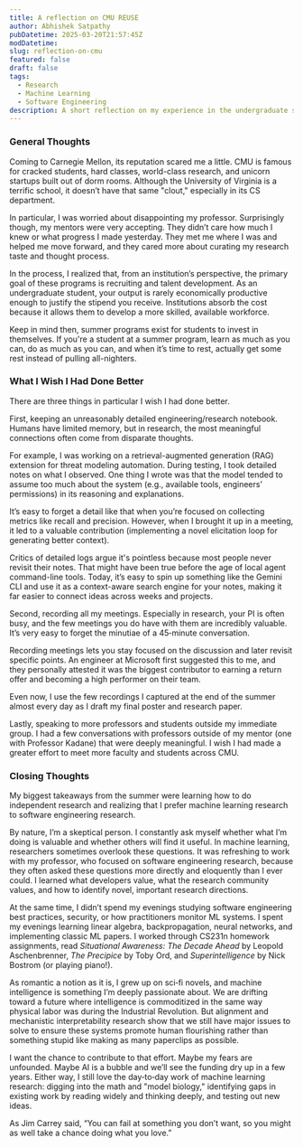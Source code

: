 ```yaml
---
title: A reflection on CMU REUSE
author: Abhishek Satpathy
pubDatetime: 2025-03-20T21:57:45Z
modDatetime:
slug: reflection-on-cmu
featured: false
draft: false
tags:
  - Research
  - Machine Learning
  - Software Engineering
description: A short reflection on my experience in the undergraduate summer research program at Carnegie Mellon.
---
```


### General Thoughts

Coming to Carnegie Mellon, its reputation scared me a little. CMU is famous for cracked students, hard classes, world-class research, and unicorn startups built out of dorm rooms. Although the University of Virginia is a terrific school, it doesn’t have that same "clout," especially in its CS department.

In particular, I was worried about disappointing my professor. Surprisingly though, my mentors were very accepting. They didn’t care how much I knew or what progress I made yesterday. They met me where I was and helped me move forward, and they cared more about curating my research taste and thought process.

In the process, I realized that, from an institution’s perspective, the primary goal of these programs is recruiting and talent development. As an undergraduate student, your output is rarely economically productive enough to justify the stipend you receive. Institutions absorb the cost because it allows them to develop a more skilled, available workforce.

Keep in mind then, summer programs exist for students to invest in themselves. If you're a student at a summer program, learn as much as you can, do as much as you can, and when it’s time to rest, actually get some rest instead of pulling all-nighters.

### What I Wish I Had Done Better

There are three things in particular I wish I had done better.

First, keeping an unreasonably detailed engineering/research notebook. Humans have limited memory, but in research, the most meaningful connections often come from disparate thoughts.  

For example, I was working on a retrieval-augmented generation (RAG) extension for threat modeling automation. During testing, I took detailed notes on what I observed. One thing I wrote was that the model tended to assume too much about the system (e.g., available tools, engineers’ permissions) in its reasoning and explanations.

It’s easy to forget a detail like that when you’re focused on collecting metrics like recall and precision. However, when I brought it up in a meeting, it led to a valuable contribution (implementing a novel elicitation loop for generating better context).

Critics of detailed logs argue it's pointless because most people never revisit their notes. That might have been true before the age of local agent command-line tools. Today, it’s easy to spin up something like the Gemini CLI and use it as a context-aware search engine for your notes, making it far easier to connect ideas across weeks and projects.

Second, recording all my meetings. Especially in research, your PI is often busy, and the few meetings you do have with them are incredibly valuable. It’s very easy to forget the minutiae of a 45‑minute conversation.

Recording meetings lets you stay focused on the discussion and later revisit specific points. An engineer at Microsoft first suggested this to me, and they personally attested it was the biggest contributor to earning a return offer and becoming a high performer on their team.

Even now, I use the few recordings I captured at the end of the summer almost every day as I draft my final poster and research paper.

Lastly, speaking to more professors and students outside my immediate group. I had a few conversations with professors outside of my mentor (one with Professor Kadane) that were deeply meaningful. I wish I had made a greater effort to meet more faculty and students across CMU.

### Closing Thoughts

My biggest takeaways from the summer were learning how to do independent research and realizing that I prefer machine learning research to software engineering research.

By nature, I’m a skeptical person. I constantly ask myself whether what I’m doing is valuable and whether others will find it useful. In machine learning, researchers sometimes overlook these questions. It was refreshing to work with my professor, who focused on software engineering research, because they often asked these questions more directly and eloquently than I ever could. I learned what developers value, what the research community values, and how to identify novel, important research directions.

At the same time, I didn’t spend my evenings studying software engineering best practices, security, or how practitioners monitor ML systems. I spent my evenings learning linear algebra, backpropagation, neural networks, and implementing classic ML papers. I worked through CS231n homework assignments, read *Situational Awareness: The Decade Ahead* by Leopold Aschenbrenner, *The Precipice* by Toby Ord, and *Superintelligence* by Nick Bostrom (or playing piano!).

As romantic a notion as it is, I grew up on sci‑fi novels, and machine intelligence is something I’m deeply passionate about. We are drifting toward a future where intelligence is commoditized in the same way physical labor was during the Industrial Revolution. But alignment and mechanistic interpretability research show that we still have major issues to solve to ensure these systems promote human flourishing rather than something stupid like making as many paperclips as possible.

I want the chance to contribute to that effort. Maybe my fears are unfounded. Maybe AI is a bubble and we’ll see the funding dry up in a few years. Either way, I still love the day‑to‑day work of machine learning research: digging into the math and "model biology," identifying gaps in existing work by reading widely and thinking deeply, and testing out new ideas.

As Jim Carrey said, “You can fail at something you don’t want, so you might as well take a chance doing what you love.”
